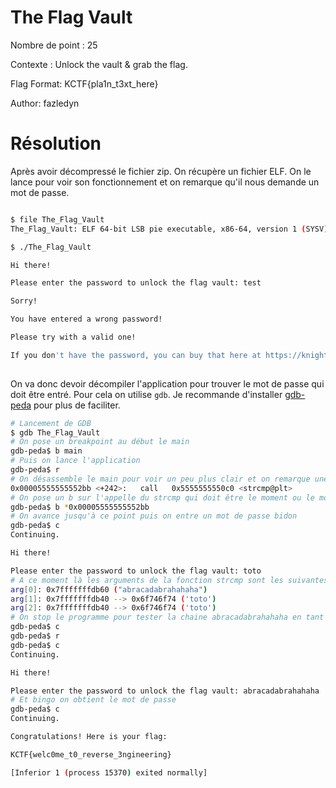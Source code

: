 # The Flag Vault

Nombre de point : 25

Contexte : Unlock the vault & grab the flag.

Flag Format: KCTF{pla1n_t3xt_here}

Author: fazledyn

# Résolution 

Après avoir décompressé le fichier zip. On récupère un fichier ELF. On le lance pour voir son fonctionnement et on remarque qu'il nous demande un mot de passe.
```bash

$ file The_Flag_Vault 
The_Flag_Vault: ELF 64-bit LSB pie executable, x86-64, version 1 (SYSV), dynamically linked, interpreter /lib64/ld-linux-x86-64.so.2, BuildID[sha1]=8db1599916703d131749a488d7c16fd334f6a84d, for GNU/Linux 3.2.0, not stripped

$ ./The_Flag_Vault 

Hi there!

Please enter the password to unlock the flag vault: test

Sorry!

You have entered a wrong password! 

Please try with a valid one!

If you don't have the password, you can buy that here at https://knightsquad.org
                                                                                
```

On va donc devoir décompiler l'application pour trouver le mot de passe qui doit être entré. Pour cela on utilise `gdb`. Je recommande d'installer [gdb-peda](https://github.com/longld/peda) pour plus de faciliter.
```bash
# Lancement de GDB
$ gdb The_Flag_Vault 
# On pose un breakpoint au début le main
gdb-peda$ b main
# Puis on lance l'application
gdb-peda$ r
# On désassemble le main pour voir un peu plus clair et on remarque une chaîne intéressante
0x00005555555552bb <+242>:   call   0x5555555550c0 <strcmp@plt> 
# On pose un b sur l'appelle du strcmp qui doit être le moment ou le mot de passe est vérifié
gdb-peda$ b *0x00005555555552bb
# On avance jusqu'à ce point puis on entre un mot de passe bidon
gdb-peda$ c
Continuing.

Hi there!

Please enter the password to unlock the flag vault: toto
# A ce moment là les arguments de la fonction strcmp sont les suivantes :
arg[0]: 0x7fffffffdb60 ("abracadabrahahaha")
arg[1]: 0x7fffffffdb40 --> 0x6f746f74 ('toto')
arg[2]: 0x7fffffffdb40 --> 0x6f746f74 ('toto')
# On stop le programme pour tester la chaine abracadabrahahaha en tant que mot de passe
gdb-peda$ c
gdb-peda$ r
gdb-peda$ c
Continuing.

Hi there!

Please enter the password to unlock the flag vault: abracadabrahahaha
# Et bingo on obtient le mot de passe
gdb-peda$ c
Continuing.

Congratulations! Here is your flag:

KCTF{welc0me_t0_reverse_3ngineering}

[Inferior 1 (process 15370) exited normally]